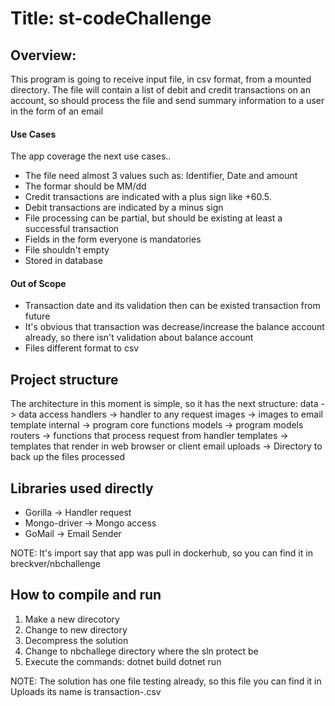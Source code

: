 # Title: st-codeChallenge
## Overview: 
This program is going to receive input file, in csv format, from a mounted directory. The file
will contain a list of debit and credit transactions on an account, so should process the file
and send summary information to a user in the form of an email

#### Use Cases
The app coverage the next use cases..
* The file need almost 3 values such as: Identifier, Date and amount
* The formar should be MM/dd 
* Credit transactions are indicated with a plus sign like +60.5. 
* Debit transactions are indicated by a minus sign
* File processing can be partial, but should be existing at least a successful transaction
* Fields in the form everyone is mandatories
* File shouldn't empty  
* Stored in database

#### Out of Scope
* Transaction date and its validation then can be existed transaction from future
* It's obvious that transaction was decrease/increase the balance account already, so there isn't validation about balance account
* Files different format to csv

## Project structure
The architecture in this moment is simple, so it has the next structure:
data                -> data access
handlers            -> handler to any request 
images              -> images to email template
internal            -> program core functions
models              -> program models 
routers             -> functions that process request from handler
templates           -> templates that render in web browser or client email
uploads             -> Directory to back up the files processed

## Libraries used directly
- Gorilla           -> Handler request
- Mongo-driver      -> Mongo access
- GoMail            -> Email Sender

NOTE: It's import say that app was pull in dockerhub, so you can find it in breckver/nbchallenge

## How to compile and run 
1. Make a new direcotory
2. Change to new directory
3. Decompress the solution
4. Change to nbchallege directory where the sln protect be
5. Execute the commands:
	dotnet build 
	dotnet run

NOTE:
The solution has one file testing already, so this file you can find it in Uploads its name is transaction-.csv